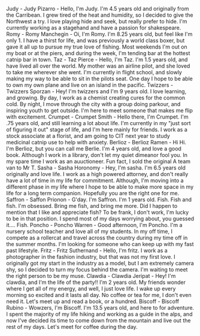 Judy - Judy Pizarro - Hello, I'm Judy.  I'm 4.5 years old and originally from the Carribean. I grew tired of the heat and humidity, so I decided to give the Northwest a try.  I love playing hide and seek, but really prefer to hide.  I'm currently working as a stagehand and have a passion for shakespeare. 
Romy - Romy Manchegin - Oi, I'm Romy.  I'm 8.25 years old, but feel like I'm only 1.  I have a thirst for life, and was previously a world class boxer, but gave it all up to pursue my true love of fishing.  Most weekends I'm out on my boat or at the piers, and during the week, I'm tending bar at the hottest catnip bar in town. 
Taz - Taz Pierce - Hello, I'm Taz.  I'm 1.5 years old, and have lived all over the world.  My mother was an airline pilot, and she loved to take me wherever she went.  I'm currently in flight school, and slowly making my way to be able to sit in the pilots seat.  One day I hope to be able to own my own plane and live on an island in the pacific. 
Twizzers - Twizzers Sporzan - Hey!  I'm twizzers and I'm 9 years old. I love learning, and growing.  By day, I work as a chemist creating cures for the common cold.  By night, I move through the city with a group doing parkour, and inspiring youth to get outside.  I'm here to meet someone that makes me flip with excitement. 
Crumpet - Crumpet Smith - Hello there, I'm Crumpet.  I'm .75 years old, and still learning a lot about life. I'm currently in my "just sort of figuring it out" stage of life, and I'm here mainly for friends.  I work as a stock associate at a florist, and am going to CIT next year to study medicinal catnip use to help with anxiety. 
Berlioz - Berlioz Ramen - Hi Hi.  I'm Berlioz, but you can call me Berlie.  I'm 4 years old, and love a good book.  Although I work in a library, don't let my quiet dimeanor fool you.  In my spare time I work as an auuctioneer.  Fun fact, I sold the original A team van to Mr T. 
Sasha - Sasha Horonomy - Hey, I'm sasha.  I'm 6.5 years old originally and love life.  I work as a high powered attorney, and don't really have a lot of time in my life for commitment.  Although, I'm moving into a different phase in my life where I hope to be able to make more space in my life for a long term companion.  Hopefully you are the right one for me. 
Saffron - Saffon Prionon - G'day. I'm Saffron. I'm 1 years old. Fish.  Fish and fish.  I'm obsessed.  Bring me fish, and bring me more.  Did I happen to mention that I like and appreciate fish?  To be frank, I don't work, I'm lucky to be in that position.  I spend most of my days worrying about, you guessed it.... Fish. 
Poncho - Poncho Warren - Good afternoon, I'm Poncho.  I'm a nursery school teacher and love all of my students.  In my off time, I compete as a rollercat and travel across the country during my time off in the summer months.  I'm looking for someone who can keep up with my fast past lifestyle. 
Fritz - Fritz Suthernand - Hello, I'm fritz.  I work as a photographer in the fashion industry, but that was not my first love.  I originally got my start in the industry as a model, but I am extremely camera shy, so I decided to turn my focus behind the camera.  I'm waiting to meet the right person to be my muse. 
Clawdia - Clawdia Jeripat - Hey! I'm clawdia, and I'm the life of the party!! I'm 2 years old.  My friends wonder where I get all of my energy, and well, I just love life.  I wake up every morning so excited and it lasts all day.  No coffee or tea for me, I don't even need it. Let's meet up and read a book, or a hundred. 
Biscoff - Biscoff Rubino - Wowzers, I'm Biscoff.  I'm 13.5 years old, and here to for adventure.  I spent the majority of my life hiking and working as a guide in the alps, and now I've decided its time to come down from the mountain and live out the rest of my days.  Let's meet for coffee during the day.  